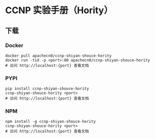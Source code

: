 # CCNP 实验手册（Hority）

## 下载

### Docker

```
docker pull apachecn0/ccnp-shiyan-shouce-hority
docker run -tid -p <port>:80 apachecn0/ccnp-shiyan-shouce-hority
# 访问 http://localhost:{port} 查看文档
```

### PYPI

```
pip install ccnp-shiyan-shouce-hority
ccnp-shiyan-shouce-hority <port>
# 访问 http://localhost:{port} 查看文档
```

### NPM

```
npm install -g ccnp-shiyan-shouce-hority
ccnp-shiyan-shouce-hority <port>
# 访问 http://localhost:{port} 查看文档
```